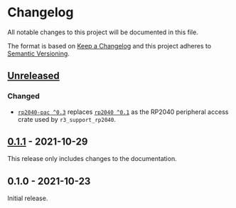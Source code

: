 # Changelog

All notable changes to this project will be documented in this file.

The format is based on [Keep a Changelog](http://keepachangelog.com/en/1.0.0/)
and this project adheres to [Semantic Versioning](http://semver.org/spec/v2.0.0.html).

## [Unreleased]

### Changed

- [`rp2040-pac ^0.3`](https://crates.io/crates/rp2040-pac) replaces [`rp2040 ^0.1`](https://crates.io/crates/rp2040) as the RP2040 peripheral access crate used by `r3_support_rp2040`.

## [0.1.1] - 2021-10-29

This release only includes changes to the documentation.

## 0.1.0 - 2021-10-23

Initial release.

[Unreleased]: https://github.com/r3-os/r3/compare/r3_support_rp2040@0.1.1...HEAD
[0.1.1]: https://github.com/r3-os/r3/compare/r3_support_rp2040@0.1.0...r3_support_rp2040@0.1.1
